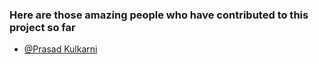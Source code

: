 ### Here are those amazing people who have contributed to this project so far

 - [@Prasad Kulkarni](https://github.com/Prasad2001sk)
